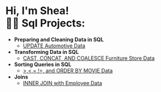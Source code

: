 <h1>Hi, I'm Shea! <br/><a 


<h2>👨‍💻 Sql Projects:</h2>

- <b>Preparing and Cleaning Data in SQL </b>
  - [UPDATE Automotive Data](https://github.com/sheadmj/Preparing-and-Cleaning-Data-in-SQL)
- <b>Transforming Data in SQL </b>
  - [CAST, CONCAT, AND COALESCE Furniture Store Data](https://github.com/sheadmj/CAST-CONCAT-AND-COALESCE-Furniture-Store-Data)
- <b>Sorting Queries in SQL </b>
  - [>,<,=,!=, and ORDER BY MOVIE Data](https://github.com/sheadmj/-ORDER-BY-Movie-Data/blob/main/README.md)
- <b>Joins </b>
  - [INNER JOIN with Employee Data](https://github.com/sheadmj/INNER-JOIN-EMPLOYEE-DATA/blob/main/README.md)
